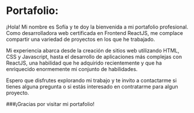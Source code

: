 # Portafolio:

¡Hola! Mi nombre es Sofía y te doy la bienvenida a mi portafolio profesional.
Como desarrolladora web certificada en Frontend ReactJS, me complace compartir una variedad de proyectos en los que he trabajado.

Mi experiencia abarca desde la creación de sitios web utilizando HTML, CSS y Javascript, hasta el desarrollo de aplicaciones más complejas con ReactJS, una habilidad que he adquirido recientemente y que ha enriquecido enormemente mi conjunto de habilidades.

Espero que disfrutes explorando mi trabajo y te invito a contactarme si tienes alguna pregunta o si estás interesado en contratarme para algun proyecto.

###¡Gracias por visitar mi portafolio!
